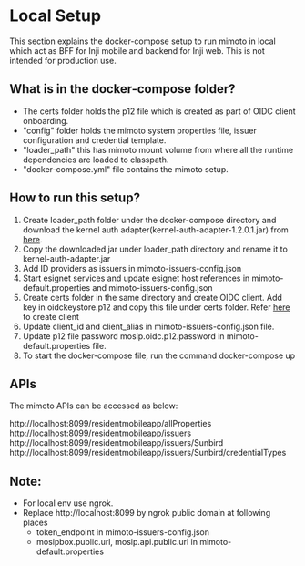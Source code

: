 # Local Setup

This section explains the docker-compose setup to run mimoto in local which act as BFF for Inji mobile and backend for Inji web. This is not intended for production use.

## What is in the docker-compose folder?

* The certs folder holds the p12 file which is created as part of OIDC client onboarding.
* "config" folder holds the mimoto system properties file, issuer configuration and credential template.
* "loader_path" this has mimoto mount volume from where all the runtime dependencies are loaded to classpath.
* "docker-compose.yml" file contains the mimoto setup.

## How to run this setup?

1. Create loader_path folder under the docker-compose directory and download the kernel auth adapter(kernel-auth-adapter-1.2.0.1.jar) from [here](https://repo1.maven.org/maven2/io/mosip/kernel/kernel-auth-adapter/1.2.0.1/).
2. Copy the downloaded jar under loader_path directory and rename it to kernel-auth-adapter.jar
3. Add ID providers as issuers in mimoto-issuers-config.json
4. Start esignet services and update esignet host references in mimoto-default.properties and mimoto-issuers-config.json
5. Create certs folder in the same directory and create OIDC client. Add key in oidckeystore.p12 and copy this file under certs folder. Refer [here](https://docs.mosip.io/inji/inji-mobile-wallet/customization-overview/credential_providers) to create client
6. Update client_id and client_alias in mimoto-issuers-config.json file.
7. Update p12 file password mosip.oidc.p12.password in mimoto-default.properties file.
8. To start the docker-compose file, run the command docker-compose up

## APIs

The mimoto APIs can be accessed as below:

http://localhost:8099/residentmobileapp/allProperties
http://localhost:8099/residentmobileapp/issuers
http://localhost:8099/residentmobileapp/issuers/Sunbird
http://localhost:8099/residentmobileapp/issuers/Sunbird/credentialTypes

## Note:

* For local env use ngrok.
* Replace http://localhost:8099 by ngrok public domain at following places
    * token_endpoint in mimoto-issuers-config.json
    * mosipbox.public.url, mosip.api.public.url in mimoto-default.properties


